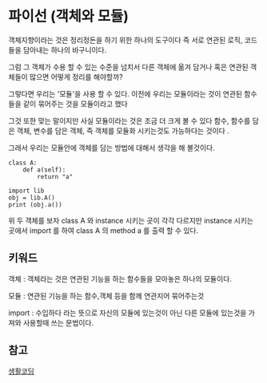 # 파이선 (객체와 모듈)

객체지향이라는 것은 정리정돈을 하기 위한 하나의 도구이다 즉 서로 연관된 로직, 코드들을 담아내는 하나의 바구니이다.

그럼 그 객체가 수용 할 수 있는 수준을 넘치서 다른 객체에 옮겨 담거나 혹은 연관된 객체들이 많으면 어떻게 정리를 해야할까? 

그렇다면 우리는 '모듈'을 사용 할 수 있다. 이전에 우리는 모듈이라는 것이 연관된 함수들을 같이 묶어주는 것을 모듈이라고 했다

그것 또한 맞는 말이지만 사실 모듈이라는 것은 조금 더 크게 볼 수 있다 함수, 함수를 담은 객체, 변수를 담은 객체, 즉 객체를 모듈화 시키는것도 가능하다는 것이다 .

그래서 우리는 모듈안에 객체를 담는 방법에 대해서 생각을 해 볼것이다.

```
class A:
    def a(self):
        return "a"
```

```
import lib
obj = lib.A()
print (obj.a())

```

위 두 객체를 보자 class A 와 instance 시키는 곳이 각각 다르지만 instance 시키는 곳에서 import 를 하여 class A 의 method a 를 출력 할 수 있다.


## 키워드

객체 : 객체라는 것은 연관된 기능을 하는 함수들을 모아놓은 하나의 모듈이다.

모듈 : 연관된 기능을 하는 함수,객체 등을 함께 연관지어 묶어주는것

import : 수입하다 라는 뜻으로 자신의 모듈에 있는것이 아닌 다른 모듈에 있는것을 가져와 사용할때 쓰는 문법이다.

## 참고
[생활코딩](https://opentutorials.org/course/1750/9966)  
